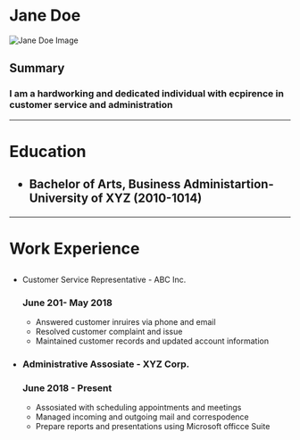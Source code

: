 <!DOCTYPE html>
<html lang="en">
<head>
    <meta charset="UTF-8">
    <meta name="viewport" content="width=device-width, initial-scale=1.0">
    <title>My Resume</title>
</head>
<body>
    <h1>Jane Doe</h1>
    <img src="JaneDoe.png" alt="Jane Doe Image">
    <h2>Summary</h2>
    <h3>I am a hardworking and dedicated individual with ecpirence in customer service and administration</h3>
    <hr>
    <h1>Education</h1>
    <h2><ul><li>Bachelor of Arts, Business Administartion-University of XYZ (2010-1014)</li></ul></h2>
    <hr>
    <h1>Work Experience</h1>
    <ul><li><h2></h2>Customer Service Representative - ABC Inc.</li>
    <h3>June 201- May 2018</h3>
    <ul>
        <li>Answered customer inruires via phone and email</li>
        <li>Resolved customer complaint and issue</li>
        <li>Maintained customer records and updated account information</li>
    </ul>
    <h3><li>Administrative Assosiate - XYZ Corp.</li></h3>
    <h3>June 2018 - Present</h3>
    <ul>
    <li>Assosiated with scheduling appointments and meetings</li>
    <li>Managed incoming and outgoing mail and correspodence</li>
    <li>Prepare reports and presentations using Microsoft officce Suite</li>
    </ul>
    </ul>

    
</body>
</html>
